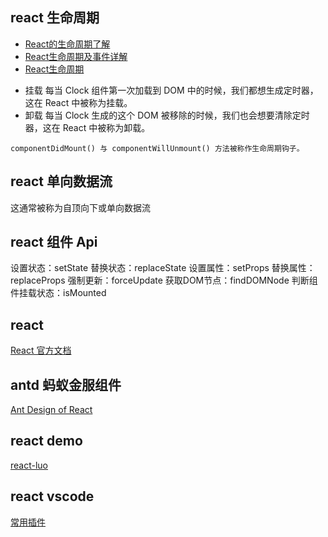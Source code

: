 ## react 生命周期
* [React的生命周期了解](https://blog.csdn.net/ruike1400360107/article/details/89554753)
* [React生命周期及事件详解](https://blog.csdn.net/limm33/article/details/50942808)
* [React生命周期](https://www.cnblogs.com/yangzhou33/p/8799278.html)

-   挂载
    每当 Clock 组件第一次加载到 DOM 中的时候，我们都想生成定时器，这在 React 中被称为挂载。
-   卸载
    每当 Clock 生成的这个 DOM 被移除的时候，我们也会想要清除定时器，这在 React 中被称为卸载。
```
componentDidMount() 与 componentWillUnmount() 方法被称作生命周期钩子。
```
## react 单向数据流
这通常被称为自顶向下或单向数据流

## react 组件 Api
设置状态：setState
替换状态：replaceState
设置属性：setProps
替换属性：replaceProps
强制更新：forceUpdate
获取DOM节点：findDOMNode
判断组件挂载状态：isMounted





## react

[React 官方文档](https://react.docschina.org/)

## antd 蚂蚁金服组件

[Ant Design of React](https://ant.design/docs/react/introduce-cn)

## react demo

[react-luo](https://github.com/javaLuo/react-luo)

## react vscode

[常用插件](https://www.cnblogs.com/honeynm/p/10024872.html)
